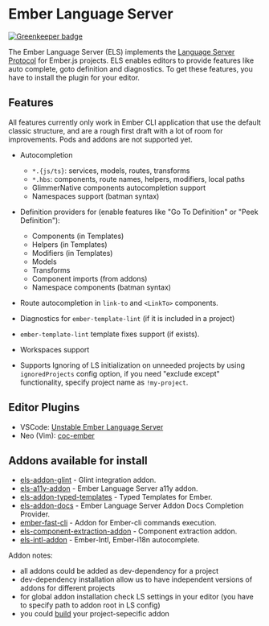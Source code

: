# Ember Language Server

[![Greenkeeper badge](https://badges.greenkeeper.io/lifeart/ember-language-server.svg)](https://greenkeeper.io/)

The Ember Language Server (ELS) implements the [Language Server Protocol](https://github.com/Microsoft/language-server-protocol) for Ember.js projects. ELS enables editors to provide features like auto complete, goto definition and diagnostics. To get these features, you have to install the plugin for your editor.

## Features

All features currently only work in Ember CLI application that use the default classic structure, and are a rough first draft with a lot of room for improvements. Pods and addons are not supported yet.

- Autocompletion
  - `*.{js/ts}`: services, models, routes, transforms
  - `*.hbs`: components, route names, helpers, modifiers, local paths
  - GlimmerNative components autocompletion support
  - Namespaces support (batman syntax)

- Definition providers for (enable features like "Go To Definition" or "Peek Definition"):
  - Components (in Templates)
  - Helpers (in Templates)
  - Modifiers (in Templates)
  - Models
  - Transforms
  - Component imports (from addons)
  - Namespace components (batman syntax)

- Route autocompletion in `link-to` and `<LinkTo>` components.
- Diagnostics for `ember-template-lint` (if it is included in a project)
- `ember-template-lint` template fixes support (if exists).
- Workspaces support
- Supports Ignoring of LS initialization on unneeded projects by using `ignoredProjects` config option, if you need "exclude except" functionality, specify project name as `!my-project`.

## Editor Plugins

* VSCode: [Unstable Ember Language Server](https://github.com/lifeart/vscode-ember)
* Neo (Vim): [coc-ember](https://github.com/NullVoxPopuli/coc-ember)

## Addons available for install

* [els-addon-glint](https://github.com/lifeart/els-addon-glint) - Glint integration addon.
* [els-a11y-addon](https://github.com/lifeart/els-a11y-addon) - Ember Language Server a11y addon.
* [els-addon-typed-templates](https://github.com/lifeart/els-addon-typed-templates) - Typed Templates for Ember.
* [els-addon-docs](https://github.com/lifeart/els-addon-docs) - Ember Language Server Addon Docs Completion Provider.
* [ember-fast-cli](https://github.com/lifeart/ember-fast-cli) - Addon for Ember-cli commands execution.
* [els-component-extraction-addon](https://github.com/lifeart/els-component-extraction-addon) - Component extraction addon.
* [els-intl-addon](https://github.com/lifeart/els-intl-addon) - Ember-Intl, Ember-i18n autocomplete.

Addon notes:

- all addons could be added as dev-dependency for a project
- dev-dependency installation allow us to have independent versions of addons for different projects
- for global addon installation check LS settings in your editor (you have to specify path to addon root in LS config)
- you could [build](https://github.com/lifeart/ember-language-server/wiki/Addon-API) your project-sepecific addon
